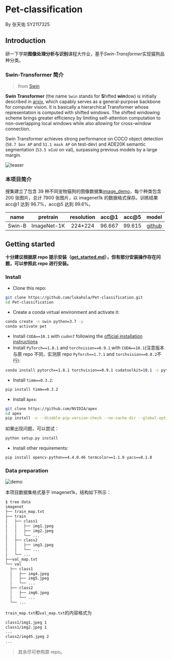 # Pet-classification

By 张天佑 SY2117325

## Introduction

研一下学期**图像处理分析与识别**课程大作业，基于*Swin-Transformer*实现猫狗品种分类。

### Swin-Transformer 简介

> from [Swin](https://github.com/microsoft/Swin-Transformer)

**Swin Transformer** (the name `Swin` stands for **S**hifted **win**dow) is initially described in [arxiv](https://arxiv.org/abs/2103.14030), which capably serves as a
general-purpose backbone for computer vision. It is basically a hierarchical Transformer whose representation is
computed with shifted windows. The shifted windowing scheme brings greater efficiency by limiting self-attention
computation to non-overlapping local windows while also allowing for cross-window connection.

Swin Transformer achieves strong performance on COCO object detection (`58.7 box AP` and `51.1 mask AP` on test-dev) and
ADE20K semantic segmentation (`53.5 mIoU` on val), surpassing previous models by a large margin.

![teaser](https://github.com/lukahola/Swin-Pet/figures/teaser.png)

### 本项目简介

搜集建立了包含 39 种不同宠物猫狗的图像数据集[image_demo](https://github.com/lukahola/Swin-Pet/tree/main/image_demo)，每个种类包含 200 张图片，总计 7900 张图片，以 imagenet1k 的数据格式保存。训练结果 acc@1 达到 96.7%，acc@5 达到 99.6%。

|  name  |  pretrain   | resolution | acc@1  | acc@5  |                                          model                                           |
| :----: | :---------: | :--------: | :----: | :----: | :--------------------------------------------------------------------------------------: |
| Swin-B | ImageNet-1K |  224\*224  | 96.667 | 99.615 | [github](https://github.com/lukahola/Swin-Pet/raw/main/checkpoint/ckpt_epoch_260_39.pth) |

## Getting started

**十分建议根据原 repo 提示安装（[get_started.md](https://github.com/microsoft/Swin-Transformer/blob/main/get_started.md)），但有部分安装操作存在问题，可以参照此 repo 进行安装。**

### Install

- Clone this repo:

```bash
git clone https://github.com/lukahola/Pet-classification.git
cd Pet-classification
```

- Create a conda virtual environment and activate it:

```bash
conda create -n swin python=3.7 -y
conda activate pet
```

- Install `CUDA==10.1` with `cudnn7` following
  the [official installation instructions](https://docs.nvidia.com/cuda/cuda-installation-guide-linux/index.html)
- Install `PyTorch==1.8.1` and `torchvision==0.9.1` with `CUDA==10.1`(注意版本与原 repo 不同，实测原 repo `PyTorch==1.7.1` and `torchvision==0.8.2`不行):

```bash
conda install pytorch==1.8.1 torchvision==0.9.1 cudatoolkit=10.1 -c pytorch
```

- Install `timm==0.3.2`:

```bash
pip install timm==0.3.2
```

- Install `Apex`:

```bash
git clone https://github.com/NVIDIA/apex
cd apex
pip install -v --disable-pip-version-check --no-cache-dir --global-option="--cpp_ext" --global-option="--cuda_ext" ./
```

如果出现问题，可以尝试：

```bash
python setup.py install
```

- Install other requirements:

```bash
pip install opencv-python==4.4.0.46 termcolor==1.1.0 yacs==0.1.8
```

### Data preparation

![demo](https://github.com/lukahola/Swin-Pet/figures/demo.png)

本项目数据集格式基于 imagenet1k，结构如下所示：

```bash
$ tree data
imagenet
├── train_map.txt
├── train
│   ├── class1
│   │   ├── img1.jpeg
│   │   ├── img2.jpeg
│   │   └── ...
│   ├── class2
│   │   ├── img3.jpeg
│   │   └── ...
│   └── ...
├──val_map.txt
└── val
  ├── class1
  │   ├── img4.jpeg
  │   ├── img5.jpeg
  │   └── ...
  ├── class2
  │   ├── img6.jpeg
  │   └── ...
  └── ...
```

`train_map.txt`和`val_map.txt`的内容格式为

```txt
class1/img1.jpeg 1
class1/img2.jpeg 1
...
class2/img45.jpeg 2
...
```

> 其余尽可参照原 repo。
